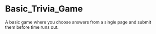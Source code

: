 # Basic_Trivia_Game

A basic game where you choose answers from a single page and submit them before time runs out.
